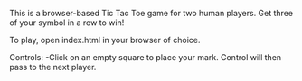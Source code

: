 This is a browser-based Tic Tac Toe game for two human players.  Get three of your symbol in a row to win!

To play, open index.html in your browser of choice.

Controls:
-Click on an empty square to place your mark.  Control will then pass to the next player.